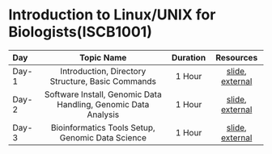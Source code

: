 # Introduction to Linux/UNIX for Biologists(ISCB1001)
Day | Topic Name | Duration | Resources
:-- | :--: | :--: | :--:
Day-1 | Introduction, Directory Structure, Basic Commands | 1 Hour | [slide](#), [external](#) 
Day-2 | Software Install, Genomic Data Handling, Genomic Data Analysis | 1 Hour | [slide](#), [external](#) 
Day-3 | Bioinformatics Tools Setup, Genomic Data Science  |  1 Hour | [slide](#), [external](#) 
